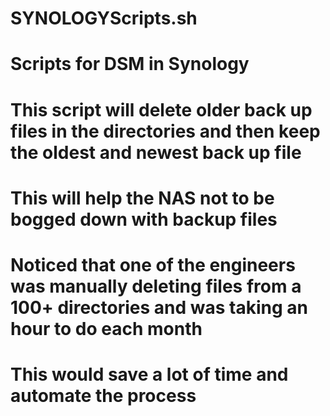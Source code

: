 # SYNOLOGYScripts.sh
# Scripts for DSM in Synology
# This script will delete older back up files in the directories and then keep the oldest and newest back up file
# This will help the NAS not to be bogged down with backup files
# Noticed that one of the engineers was manually deleting files from a 100+ directories and was taking an hour to do each month 
# This would save a lot of time and automate the process
